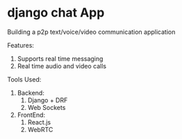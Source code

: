 # django chat App
Building a p2p text/voice/video communication application

Features:
1) Supports real time messaging 
2) Real time audio and video calls

Tools Used:
1) Backend:
   1) Django + DRF
   2) Web Sockets
2) FrontEnd: 
   1) React.js
   2) WebRTC
